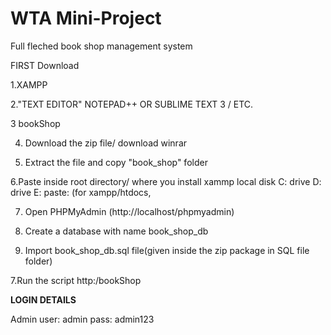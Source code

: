 # WTA Mini-Project
 Full fleched book shop management system 


FIRST Download

1.XAMPP

2."TEXT EDITOR" NOTEPAD++ OR SUBLIME TEXT 3 / ETC.

3 bookShop

4. Download the zip file/ download winrar

5. Extract the file and copy "book_shop" folder

6.Paste inside root directory/ where you install xammp local disk C: drive D: drive E: paste: (for xampp/htdocs, 

7. Open PHPMyAdmin (http://localhost/phpmyadmin)

8. Create a database with name book_shop_db

6. Import book_shop_db.sql file(given inside the zip package in SQL file folder)

7.Run the script http:/bookShop

**LOGIN DETAILS** 

Admin
user: admin
pass: admin123


